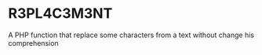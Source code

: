 # R3PL4C3M3NT
A PHP function that replace some characters from a text without change his comprehension
